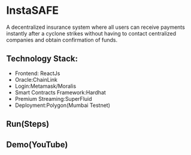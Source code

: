 # InstaSAFE

A decentralized insurance system where all users can receive payments instantly after a cyclone strikes without having to contact centralized companies and obtain confirmation of funds.


## Technology Stack:
- Frontend: ReactJs
- Oracle:ChainLink
- Login:Metamask/Moralis
- Smart Contracts Framework:Hardhat
- Premium Streaming:SuperFluid
- Deployment:Polygon(Mumbai Testnet)

## Run(Steps)

## Demo(YouTube)
